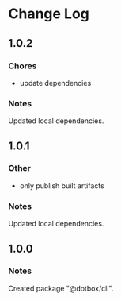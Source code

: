 # Change Log

## 1.0.2

### Chores

- update dependencies

### Notes

Updated local dependencies.

## 1.0.1

### Other

- only publish built artifacts

### Notes

Updated local dependencies.

## 1.0.0

### Notes

Created package "@dotbox/cli".
